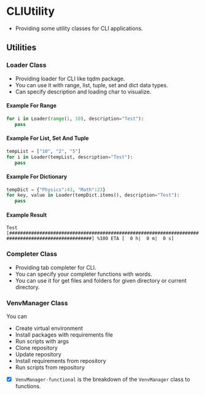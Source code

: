 # CLIUtility

- Providing some utility classes for CLI applications.

## Utilities

### Loader Class

- Providing loader for CLI like tqdm package.
- You can use it with range, list, tuple, set and dict data types.
- Can specify description and loading char to visualize.

#### Example For Range

```python
for i in Loader(range(1, 10), description="Test"):
   pass
```

#### Example For List, Set And Tuple

```python
tempList = ["10", "2", "5"]
for i in Loader(tempList, description="Test"):
   pass
```

#### Example For Dictionary

```python
tempDict = {"Physics":43, "Math":23}
for key, value in Loader(tempDict.items(), description="Test"):
   pass
```

#### Example Result

```Test [####################################################################################################] %100 ETA [  0 h|  0 m|  0 s]```

### Completer Class

- Providing tab completer for CLI.
- You can specify your completer functions with words.
- You can use it for get files and folders for given directory or current directory.

### VenvManager Class

You can

- Create virtual environment
- Install packages with requirements file
- Run scripts with args
- Clone repository
- Update repository
- Install requirements from repository
- Run scripts from repository

- [x] ```VenvManager-functional``` is the breakdown of the ```VenvManager``` class to functions.
